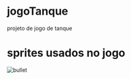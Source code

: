 # jogoTanque
projeto de jogo de tanque

# sprites usados no jogo

![bullet](https://github.com/gabrielkhodor/jogoTanque/assets/44448751/ffd171c6-7d3d-4827-8bb5-cee8604ddd8d)
